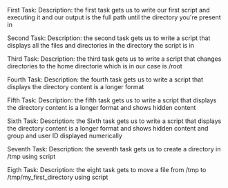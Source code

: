 First Task:
	Description:
the first task gets us to write our first script and executing it and our output is the full path until the directory you're present in

Second Task:
	Description:
the second task gets us to write a script that displays all the files and directories in the directory the script is in

Third Task:
	Description:
the third task gets us to write a script that changes directories to the home directorie which is in our case is /root

Fourth Task:
	Description:
the fourth task gets us to write a script that displays the directory content is a longer format

Fifth Task:
	Description:
the fifth task gets us to write a script that displays the directory content is a longer format and shows hidden content

Sixth Task:
	Description:
the Sixth task gets us to write a script that displays the directory content is a longer format and shows hidden content and group and user ID displayed numerically

Seventh Task:
	Description:
the seventh task gets us to create a directory in /tmp using script

Eigth Task:
	Description:
the eight task gets to move a file from /tmp to /tmp/my_first_directory using script

